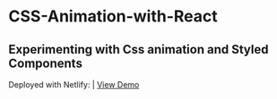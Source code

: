 # CSS-Animation-with-React

## Experimenting with Css animation and Styled Components

Deployed with Netlify: | [View Demo](https://naughty-pike-4d5a8f.netlify.com/)


